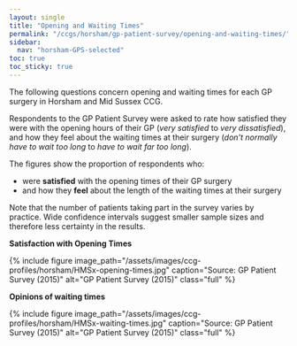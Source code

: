 ```yaml
---
layout: single
title: "Opening and Waiting Times"
permalink: "/ccgs/horsham/gp-patient-survey/opening-and-waiting-times/"
sidebar:
  nav: "horsham-GPS-selected"
toc: true
toc_sticky: true
---
```


The following questions concern opening and waiting times for each GP surgery in Horsham and Mid Sussex CCG.

Respondents to the GP Patient Survey were asked to rate how satisfied they were with the opening hours of their GP (*very satisfied* to *very dissatisfied*), and how they feel about the waiting times at their surgery (*don't normally have to wait too long* to *have to wait far too long*).

The figures show the proportion of respondents who:

- were **satisfied** with the opening times of their GP surgery
- and how they **feel** about the length of the waiting times at their surgery

Note that the number of patients taking part in the survey varies by practice. Wide confidence intervals suggest smaller sample sizes and therefore less certainty in the results.

**Satisfaction with Opening Times**

{% include figure image_path="/assets/images/ccg-profiles/horsham/HMSx-opening-times.jpg" caption="Source: GP Patient Survey (2015)" alt="GP Patient Survey (2015)" class="full" %}

**Opinions of waiting times**

{% include figure image_path="/assets/images/ccg-profiles/horsham/HMSx-waiting-times.jpg" caption="Source: GP Patient Survey (2015)" alt="GP Patient Survey (2015)" class="full" %}